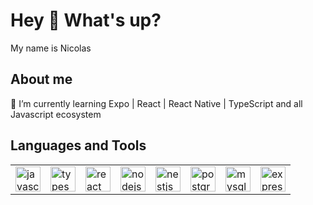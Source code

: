 <h1 align="left">Hey 👋 What's up?</h1>

<p align="left">My name is Nicolas</p>

<h2 align="left">About me</h2>

<p align="left">
  🌱 I’m currently learning Expo | React | React Native | TypeScript and all Javascript ecosystem
</p>

<h2 align="left">Languages and Tools</h2>

<table align="center">
  <tr>
    <td><img src="https://cdn.jsdelivr.net/gh/devicons/devicon/icons/javascript/javascript-original.svg" height="40" alt="javascript logo" /></td>
    <td><img src="https://cdn.jsdelivr.net/gh/devicons/devicon/icons/typescript/typescript-original.svg" height="40" alt="typescript logo" /></td>
    <td><img src="https://cdn.jsdelivr.net/gh/devicons/devicon/icons/react/react-original.svg" height="40" alt="react logo" /></td>
    <td><img src="https://cdn.jsdelivr.net/gh/devicons/devicon/icons/nodejs/nodejs-original.svg" height="40" alt="nodejs logo" /></td>
    <td><img src="https://cdn.jsdelivr.net/gh/devicons/devicon/icons/nestjs/nestjs-original.svg" height="40" alt="nestjs logo" /></td>
    <td><img src="https://cdn.jsdelivr.net/gh/devicons/devicon/icons/postgresql/postgresql-original.svg" height="40" alt="postgresql logo" /></td>
    <td><img src="https://cdn.jsdelivr.net/gh/devicons/devicon/icons/mysql/mysql-original.svg" height="40" alt="mysql logo" /></td>
    <td><img src="https://cdn.jsdelivr.net/gh/devicons/devicon/icons/express/express-original.svg" height="40" alt="express logo" /></td>
  </tr>
</table>
